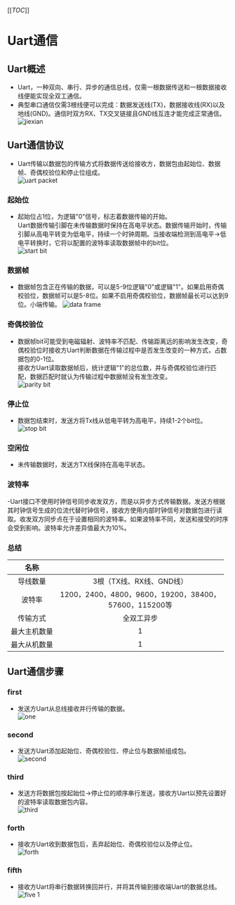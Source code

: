 [[_TOC_]]
# Uart通信
## Uart概述
- Uart，一种双向、串行、异步的通信总线，仅需一根数据传送和一根数据接收线便能实现全双工通信。
- 典型串口通信仅需3根线便可以完成：数据发送线(TX)，数据接收线(RX)以及地线(GND)。通信时双方RX、TX交叉链接且GND线互连才能完成正常通信。<br>
![jiexian](./resource/jiexian.png)
## Uart通信协议
- Uart传输以数据包的传输方式将数据传送给接收方，数据包由起始位、数据帧、奇偶校验位和停止位组成。<br>
![uart packet](./resource/datapacket.png "数据包")
### 起始位
- 起始位占1位，为逻辑"0"信号，标志着数据传输的开始。<br>Uart数据传输引脚在未传输数据时保持在高电平状态。数据传输开始时，传输引脚从高电平转变为低电平，持续一个时钟周期。当接收端检测到高电平->低电平转换时，它将以配置的波特率读取数据帧中的bit位。<br>
![start bit](./resource/startbit.png "起始位")
### 数据帧
- 数据帧包含正在传输的数据，可以是5-9位逻辑"0"或逻辑"1"。如果启用奇偶校验位，数据帧可以是5-8位。如果不启用奇偶校验位，数据帧最长可以达到9位。小端传输。
![data frame](./resource/dataframe.png "数据帧")
### 奇偶校验位
- 数据帧bit可能受到电磁辐射、波特率不匹配、传输距离远的影响发生改变，奇偶校验位时接收方Uart判断数据在传输过程中是否发生改变的一种方式，占数据包的0-1位。<br>接收方Uart读取数据帧后，统计逻辑"1"的总位数，并与奇偶校验位进行匹配，数据匹配时就认为传输过程中数据帧没有发生改变。<br>
![parity bit](./resource/paritybit.png "奇偶校验位")
### 停止位
- 数据包结束时，发送方将Tx线从低电平转为高电平，持续1-2个bit位。<br>
![stop bit](./resource/stopbit.png "停止位")
### 空闲位
- 未传输数据时，发送方TX线保持在高电平状态。
### 波特率
-Uart接口不使用时钟信号同步收发双方，而是以异步方式传输数据。发送方根据其时钟信号生成的位流代替时钟信号，接收方使用内部时钟信号对数据包进行读取。收发双方同步点在于设置相同的波特率。如果波特率不同，发送和接受的时序会受到影响。波特率允许差异值最大为10%。
### 总结
|名称||
|:--:|:--:|
|导线数量|3根（TX线、RX线、GND线）|
|波特率|1200，2400，4800，9600，19200，38400，<br>57600，115200等|
|传输方式|全双工异步|
|最大主机数量|1|
|最大从机数量|1|
## Uart通信步骤
### first
- 发送方Uart从总线接收并行传输的数据。<br>
![one](./resource/stepfive.PNG)
### second
- 发送方Uart添加起始位、奇偶校验位、停止位与数据帧组成包。<br>
![second](./resource/stepfive.PNG)
### third
- 发送方将数据包按起始位->停止位的顺序串行发送，接收方Uart以预先设置好的波特率读取数据包内容。<br>
![third](./resource/stepfive.PNG)
### forth
- 接收方Uart收到数据包后，丢弃起始位、奇偶校验位以及停止位。<br>
![forth](./resource/stepfive.PNG)
### fifth
- 接收方Uart将串行数据转换回并行，并将其传输到接收端Uart的数据总线。<br>
![five](./resource/stepfive.PNG)
1
